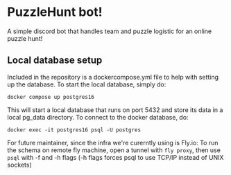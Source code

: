 # PuzzleHunt bot!

A simple discord bot that handles team and puzzle logistic for an online puzzle hunt!

## Local database setup

Included in the repository is a dockercompose.yml file to help with setting up the database.
To start the local database, simply do:

    docker compose up postgres16

This will start a local database that runs on port 5432 and store its data in a local pg_data directory.
To connect to the docker database, do:

    docker exec -it postgres16 psql -U postgres

For future maintainer, since the infra we're curerntly using is Fly.io:
To run the schema on remote fly machine, open a tunnel with `fly proxy`, then use `psql` with -f and -h flags (-h flags forces psql to use TCP/IP instead of UNIX sockets)
